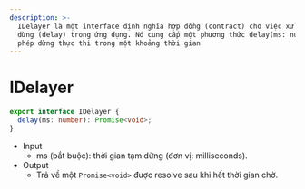 ```yaml
---
description: >-
  IDelayer là một interface định nghĩa hợp đồng (contract) cho việc xử lý tạm
  dừng (delay) trong ứng dụng. Nó cung cấp một phương thức delay(ms: number) cho
  phép dừng thực thi trong một khoảng thời gian
---
```


# IDelayer

```typescript
export interface IDelayer {
  delay(ms: number): Promise<void>;
}
```

* Input
  * ms (bắt buộc): thời gian tạm dừng (đơn vị: milliseconds).
* Output
  * Trả về một `Promise<void>` được resolve sau khi hết thời gian chờ.
